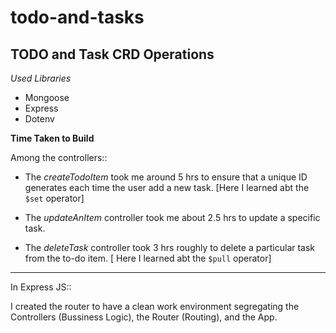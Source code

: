 # todo-and-tasks
## TODO and Task CRD Operations
_Used Libraries_
* Mongoose
* Express
* Dotenv

**Time Taken to Build**

Among the controllers::

* The _createTodoItem_ took me around 5 hrs to ensure that a unique ID generates each time the user add a new task. [Here I learned abt the `$set` operator]

* The _updateAnItem_ controller took me about 2.5 hrs to update a specific task.

* The _deleteTask_ controller took 3 hrs roughly to delete a particular task from the to-do item. [ Here I learned abt the `$pull` operator]

***

In Express JS::

I created the router to have a clean work environment segregating the Controllers (Bussiness Logic), the Router (Routing), and the App.
